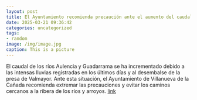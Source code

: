 ```yaml
---
layout: post
title: El Ayuntamiento recomienda precaución ante el aumento del caudal de los ríos
date: 2025-03-21 09:36:42
categories: uncategorized
tags:
- random
image: /img/image.jpg
caption: This is a picture
---
```

El caudal de los ríos Aulencia y Guadarrama se ha incrementado debido a las intensas lluvias registradas en los últimos días y al desembalse de la presa de Valmayor. Ante esta situación, el Ayuntamiento de Villanueva de la Cañada recomienda extremar las precauciones y evitar los caminos cercanos a la ribera de los ríos y arroyos.   [link](https://www.ayto-villacanada.es/noticias/el-ayuntamiento-recomienda-precaucion-ante-el-aumento-del-caudal-de-los-rios/)
